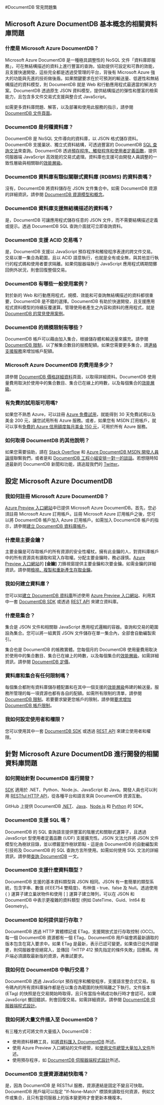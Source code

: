 <properties 
	pageTitle="DocumentDB 資料庫問題 - 常見問題集 | Microsoft Azure" 
	description="取得 Azure DocumentDB NoSql 文件資料庫服務常見問題的解答。解答產能、效能層級和調整的相關資料庫問題。" 
	keywords="資料庫問題, 常見問題集, Database questions, frequently asked questions, documentdb, azure, Microsoft azure"
	services="documentdb" 
	authors="mimig1" 
	manager="jhubbard" 
	editor="monicar" 
	documentationCenter=""/>

<tags 
	ms.service="documentdb" 
	ms.workload="data-services" 
	ms.tgt_pltfrm="na" 
	ms.devlang="na" 
	ms.topic="article" 
	ms.date="09/01/2015" 
	ms.author="mimig"/>


#DocumentDB 常見問題集

## Microsoft Azure DocumentDB 基本概念的相關資料庫問題

### 什麼是 Microsoft Azure DocumentDB？ 
Microsoft Azure DocumentDB 是一種極具調整性的 NoSQL 文件「資料庫即服務」，可在無結構描述的資料上進行豐富的查詢，協助提供可設定和可靠的效能，且支援快速開發，這些完全都是透過受管理的平台，背後有 Microsoft Azure 強大的功能與先進的技術做後盾。如果關鍵要求在於可預測的輸送量、低遲性和無結構描述的資料模型，則 DocumentDB 就是 Web 和行動應用程式最適當的解決方案。DocumentDB 透過原生 JSON 資料模型，提供結構描述的彈性和豐富的檢索能力，且包含多文件交易式支援與整合式 JavaScript。
  
如需更多資料庫問題、解答，以及部署和使用此服務的指示，請參閱 [DocumentDB 文件頁面](http://azure.microsoft.com/documentation/services/documentdb/)。

### DocumentDB 是何種資料庫？
DocumentDB 是 NoSQL 文件導向的資料庫，以 JSON 格式儲存資料。DocumentDB 支援巢狀、獨立式資料結構，可透過豐富的 DocumentDB [SQL 查詢文法](documentdb-sql-query.md)來查詢。DocumentDB 透過[預存程序、觸發程序和使用者定義函數](documentdb-programming.md)，提供伺服器端 JavaScript 高效能的交易式處理。資料庫也支援可由開發人員調整的一致性層級與相關聯的[效能層級](documentdb-performance-levels.md)。
 
### DocumentDB 資料庫有類似關聯式資料庫 (RDBMS) 的資料表嗎？
沒有，DocumentDB 將資料儲存在 JSON 文件集合中。如需 DocumentDB 資源的詳細資訊，請參閱 [DocumentDB 資源模型和概念](documentdb-resources.md)。

### DocumentDB 資料庫支援無結構描述的資料嗎？
是，DocumentDB 可讓應用程式儲存任意的 JSON 文件，而不需要結構描述定義或提示。透過 DocumentDB SQL 查詢介面就可立即查詢資料。

### DocumentDB 支援 ACID 交易嗎？
是，DocumentDB 支援以 JavaScript 預存程序和觸發程序表達的跨文件交易。交易以單一集合為範圍，且以 ACID 語意執行，也就是全有或全無，與其他並行執行的程式碼和使用者要求隔離。如果伺服器端執行 JavaScript 應用程式碼期間擲回例外狀況，則會回復整個交易。

### DocumentDB 有哪些一般使用案例？  
對於新的 Web 和行動應用程式，規模、效能和可查詢無結構描述的資料都很重要，DocumentDB 是不錯的選擇。DocumentDB 有助於快速開發，且支援應用程式資料模型的持續反覆運算。管理使用者產生之內容和資料的應用程式，就是 [DocumentDB 的常見使用案例](documentdb-use-cases.md)。

### DocumentDB 的規模限制有哪些？
DocumentDB 帳戶可以藉由加入集合，根據儲存體和輸送量來擴充。請參閱 [DocumentDB 限制](documentdb-limits.md)，以了解集合數目的服務配額。如果您需要更多集合，請[連絡支援服務](documentdb-increase-limits.md)來增加帳戶配額。

### Microsoft Azure DocumentDB 的費用是多少？
請參閱 [DocumentDB 價格詳細資料](http://go.microsoft.com/fwlink/p/?LinkID=402317)頁面，以取得詳細資料。DocumentDB 使用量費用取決於使用中的集合數目、集合已在線上的時數，以及每個集合的[效能層級](documentdb-performance-levels.md)。

### 有免費的試用版可用嗎?
如果您不熟悉 Azure，可以註冊 [Azure 免費試用](https://azure.microsoft.com/pricing/free-trial/)，就能得到 30 天免費試用以及美金 200 元，讓您試用所有 Azure 服務。或者，如果您有 MSDN 訂用帳戶，就可以享有[免費的 Azure 信用額度每月美金 150 元](http://azure.microsoft.com/pricing/member-offers/msdn-benefits-details/)，可用於所有 Azure 服務。

### 如何取得 DocumentDB 的其他說明？
如果您需要協助，請在 [Stack Overflow](http://stackoverflow.com/questions/tagged/azure-documentdb) 和 [Azure DocumentDB MSDN 開發人員論壇](https://social.msdn.microsoft.com/forums/azure/home?forum=AzureDocumentDB)聯繫我們，或者是和 [DocumentDB 工程小組安排一對一的談話](http://www.askdocdb.com/)。若想隨時知道最新的 DocumentDB 新聞和功能，請追蹤我們的 [Twitter](https://twitter.com/DocumentDB)。

## 設定 Microsoft Azure DocumentDB

### 我如何註冊 Microsoft Azure DocumentDB？
[Azure Preview 入口網站][azure-portal]中已提供 Microsoft Azure DocumentDB。首先，您必須註冊 Microsoft Azure 訂用帳戶。註冊 Microsoft Azure 訂用帳戶之後，您可以將 DocumentDB 帳戶加入 Azure 訂用帳戶。如需加入 DocumentDB 帳戶的指示，請參閱[建立 DocumentDB 資料庫帳戶](documentdb-create-account.md)。

### 什麼是主要金鑰？
主要金鑰是可存取帳戶的所有資源的安全性權杖。擁有此金鑰的人，對資料庫帳戶中的所有資源具有讀取和寫入存取權。分配主要金鑰時，務必謹慎。[Azure Preview 入口網站][azure-portal]的 **[金鑰]** 刀鋒視窗提供主要金鑰和次要金鑰。如需金鑰的詳細資訊，請參閱[檢視、複製和重新產生存取金鑰](documentdb-manage-account.md#keys)。

### 我如何建立資料庫？
您可以如[建立 DocumentDB 資料庫](documentdb-create-database.md)所述使用 [Azure Preview 入口網站]()、利用其中一套 [DocumentDB SDK](https://msdn.microsoft.com/library/azure/dn781482.aspx) 或透過 [REST API](https://msdn.microsoft.com/library/azure/dn781481.aspx) 來建立資料庫。

### 什麼是集合？
集合是 JSON 文件和相關聯 JavaScript 應用程式邏輯的容器。查詢和交易的範圍設為集合。您可以將一組異質 JSON 文件儲存在單一集合內，全部會自動編製索引。

集合也是 DocumentDB 的帳務實體。您每個月的 DocumentDB 使用量費用取決於使用中的集合數目、集合已在線上的時數，以及每個集合的[效能層級](documentdb-performance-levels.md)。如需詳細資訊，請參閱 [DocumentDB 定價](https://azure.microsoft.com/pricing/details/documentdb/)。

### 資料庫和集合有任何限制嗎？
每個集合都附有資料庫儲存體配置和在其中一個支援的[效能層級](documentdb-performance-levels.md)佈建的輸送量。服務所管理的每一項資源也都有各自的配額。如需所有限制的清單，請參閱 [DocumentDB 限制](documentdb-limits.md)。若要要求變更您帳戶的限制，請參閱[要求增加 DocumentDB 帳戶限制](documentdb-increase-limits.md)。

### 我如何設定使用者和權限？
您可以使用其中一套 [DocumentDB SDK](https://msdn.microsoft.com/library/azure/dn781482.aspx) 或透過 [REST API](https://msdn.microsoft.com/library/azure/dn781481.aspx) 來建立使用者和權限。

## 針對 Microsoft Azure DocumentDB 進行開發的相關資料庫問題

### 如何開始針對 DocumentDB 進行開發？
[SDK](https://msdn.microsoft.com/library/azure/dn781482.aspx) 適用於 .NET、Python、Node.js、JavaScript 和 Java。開發人員也可以利用 [RESTful HTTP API](https://msdn.microsoft.com/library/azure/dn781481.aspx)，從各種平台和語言來與 DocumentDB 資源互動。

GitHub 上提供 DocumentDB [.NET](https://github.com/Azure/azure-documentdb-net/tree/master/samples/code-samples)、[Java](https://github.com/Azure/azure-documentdb-java)、[Node.js](https://github.com/Azure/azure-documentdb-node/tree/master/samples) 和 [Python](https://github.com/Azure/azure-documentdb-python) 的 SDK。

### DocumentDB 支援 SQL 嗎？
DocumentDB 的 SQL 查詢語言提供豐富的階層式和關聯式運算子，且透過 JavaScript 型使用者定義函數 (UDF) 支援擴充性。JSON 文法允許將 JSON 文件模型化為樹狀目錄，並以標籤當作樹狀節點 - 這是由 DocumentDB 的自動編製索引技術及 DocumentDB 的 SQL 查詢方言所使用。如需如何使用 SQL 文法的詳細資訊，請參閱[查詢 DocumentDB][query] 一文。

### DocumentDB 支援什麼資料類型？
DocumentDB 支援的基本資料類型與 JSON 相同。JSON 有一套簡單的類型系統，包含字串、數值 (IEEE754 雙精度)、布林值 - true、false 及 Null。透過使用 { } 運算子建立巢狀物件和使用 [ ] 運算子建立陣列，可以在 JSON 和 DocumentDB 中表示更複雜的資料類型 (例如 DateTime、Guid、Int64 和 Geometry)。

### DocumentDB 如何提供並行存取？
DocumentDB 透過 HTTP 實體標記或 ETag，支援開放式並行存取控制 (OCC)。每一個 DocumentDB 資源都有一個 ETag，DocumentDB 用戶端會將最新讀取的版本包含在寫入要求中。如果 ETag 是最新，表示已認可變更。如果值已從外部變更，則伺服器會拒絕寫入，並傳回「HTTP 412 預先指定的條件失敗」回應碼。用戶端必須讀取最新版的資源，再重試要求。

### 我如何在 DocumentDB 中執行交易？
DocumentDB 透過 JavaScript 預存程序和觸發程序，支援語言整合式交易。指令碼內的所有資料庫操作都是在以集合為範圍的快照隔離之下執行。文件版本 (ETag) 的快照是在交易開始時取得，且只有當指令碼成功執行時才會認可。如果 JavaScript 擲回錯誤，則會回復交易。如需詳細資訊，請參閱 [DocumentDB 伺服器端程式設計](documentdb-programming.md)。

### 我如何將大量文件插入至 DocumentDB？ 
有三種方式可將文件大量插入 DocumentDB：

- 使用資料移轉工具，如[將資料匯入 DocumentDB](documentdb-import-data.md) 所述。
- 使用 Azure Preview 入口網站的文件總管，如[使用文件總管大量加入文件](documentdb-view-json-document-explorer.md#BulkAdd)所述。
- 使用預存程序，如 [DocumentDB 伺服器端程式設計](documentdb-programming.md)所述。

### DocumentDB 支援資源連結快取嗎？
是，因為 DocumentDB 是 RESTful 服務，資源連結是固定不變且可快取。DocumentDB 用戶端可以指定 "If-None-Match" 標頭來讀取任何資源，例如文件或集合，且只有當伺服器上的版本變更時才會更新本機複本。




[azure-portal]: https://portal.azure.com
[query]: documentdb-sql-query.md
 

<!---HONumber=Oct15_HO4-->